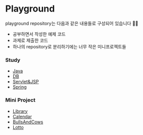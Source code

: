 # Playground
playground repository는 다음과 같은 내용들로 구성되어 있습니다 💁‍♀️
- 공부하면서 작성한 예제 코드
- 과제로 제출한 코드
- 하나의 repository로 분리하기에는 너무 작은 미니프로젝트들

### Study
- [Java](https://github.com/seungyeonpark/playground/tree/main/Java)
- [DB](https://github.com/seungyeonpark/playground/tree/main/DB)
- [Servlet&JSP](https://github.com/seungyeonpark/playground/tree/main/Servlet%26JSP)
- [Spring](https://github.com/seungyeonpark/playground/tree/main/Spring)

### Mini Project
- [Library](https://github.com/seungyeonpark/playground/tree/main/Library)
- [Calendar](https://github.com/seungyeonpark/playground/tree/main/Calendar)
- [BullsAndCows](https://github.com/seungyeonpark/playground/tree/main/BullsAndCows)
- [Lotto](https://github.com/seungyeonpark/playground/tree/main/Lotto)
